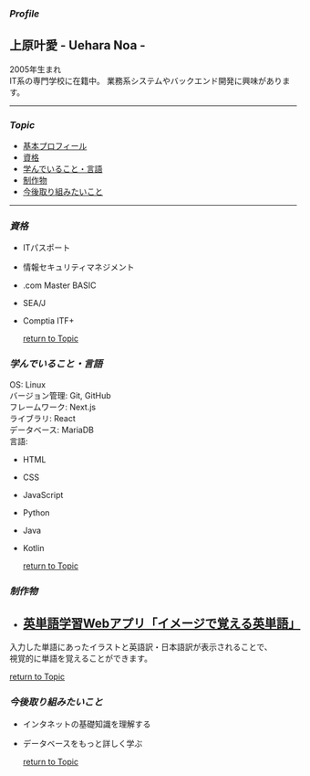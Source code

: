 [](#Topic)
### *Profile*
## 上原叶愛 - Uehara Noa -  
2005年生まれ  
IT系の専門学校に在籍中。
業務系システムやバックエンド開発に興味があります。  

---
### *Topic*
- [基本プロフィール](#Profile)  
- [資格](#資格)  
- [学んでいること・言語](#学んでいること・言語)  
- [制作物](#制作物)  
- [今後取り組みたいこと](#今後取り組みたいこと)  
---  
  
  
<!--取得年月も記入する-->
### *資格*
- ITパスポート  
- 情報セキュリティマネジメント  
- .com Master BASIC  
- SEA/J  
- Comptia ITF+  
  
  [return to Topic](#Topic)

  

### *学んでいること・言語*  
OS: Linux  
バージョン管理: Git, GitHub  
フレームワーク: Next.js  
ライブラリ: React  
データベース: MariaDB  
言語:  
- HTML  
- CSS  
- JavaScript  
- Python  
- Java  
- Kotlin  
  
  [return to Topic](#Topic)  
  
  
<!--制作物　だけtopicから飛ばない(return to Topicは飛ぶ)-->
### *制作物*  
- ## [英単語学習Webアプリ「イメージで覚える英単語」](https://use-api-hazel.vercel.app/)  
入力した単語にあったイラストと英語訳・日本語訳が表示されることで、  
視覚的に単語を覚えることができます。 
  
  [return to Topic](#Topic)  
  
  

### *今後取り組みたいこと*  
- インタネットの基礎知識を理解する  
- データベースをもっと詳しく学ぶ  
  
  [return to Topic](#Topic)



<!--
**itc-s24006/itc-s24006** is a ✨ _special_ ✨ repository because its `README.md` (this file) appears on your GitHub profile.

Here are some ideas to get you started:

- 🔭 I’m currently working on ...
- 🌱 I’m currently learning ...
- 👯 I’m looking to collaborate on ...
- 🤔 I’m looking for help with ...
- 💬 Ask me about ...
- 📫 How to reach me: ...
- 😄 Pronouns: ...
- ⚡ Fun fact: ...
-->

